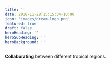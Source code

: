 ```yaml
---
title: ''
date: 2018-11-28T15:15:34+10:00
icon: 'images/dream-logo.png'
featured: true
draft: false
heroHeading: ''
heroSubHeading: ''
heroBackground: ''
---
```

__Collaborating__ between different tropical regions.
